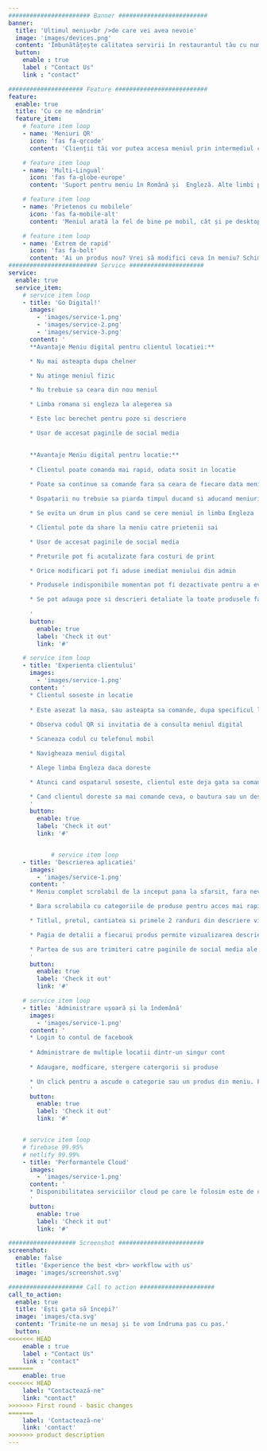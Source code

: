 ```yaml
---
####################### Banner #########################
banner:
  title: 'Ultimul meniu<br />de care vei avea nevoie'
  image: 'images/devices.png'
  content: 'Îmbunătățește calitatea servirii în restaurantul tău cu numai câteva click-uri.<br />Este simplu, îți promitem! 🙂'
  button:
    enable : true
    label : "Contact Us"
    link : "contact"

##################### Feature ##########################
feature:
  enable: true
  title: 'Cu ce ne mândrim'
  feature_item:
    # feature item loop
    - name: 'Meniuri QR'
      icon: 'fas fa-qrcode'
      content: 'Clienții tăi vor putea accesa meniul prin intermediul camerei telefonului'

    # feature item loop
    - name: 'Multi-Lingual'
      icon: 'fas fa-globe-europe'
      content: 'Suport pentru meniu în Română și  Engleză. Alte limbi pot fi adăugate la cererea ta.'

    # feature item loop
    - name: 'Prietenos cu mobilele'
      icon: 'fas fa-mobile-alt'
      content: 'Meniul arată la fel de bine pe mobil, cât și pe desktop.'

    # feature item loop
    - name: 'Extrem de rapid'
      icon: 'fas fa-bolt'
      content: 'Ai un produs nou? Vrei să modifici ceva în meniu? Schimbările se aplică în timp real!'
######################### Service #####################
service:
  enable: true
  service_item:
    # service item loop
    - title: 'Go Digital!'
      images:
        - 'images/service-1.png'
        - 'images/service-2.png'
        - 'images/service-3.png'
      content: '
      **Avantaje Meniu digital pentru clientul locatiei:**

      * Nu mai asteapta dupa chelner

      * Nu atinge meniul fizic

      * Nu trebuie sa ceara din nou meniul

      * Limba romana si engleza la alegerea sa

      * Este loc berechet pentru poze si descriere

      * Usor de accesat paginile de social media

      
      **Avantaje Meniu digital pentru locatie:**
      
      * Clientul poate comanda mai rapid, odata sosit in locatie
      
      * Poate sa continue sa comande fara sa ceara de fiecare data meniul, ceea ce inseamna mai mula consumatie in timpul petrecut in locatie

      * Ospatarii nu trebuie sa piarda timpul ducand si aducand meniuri

      * Se evita un drum in plus cand se cere meniul in limba Engleza

      * Clientul pote da share la meniu catre prietenii sai

      * Usor de accesat paginile de social media

      * Preturile pot fi acutalizate fara costuri de print

      * Orice modificari pot fi aduse imediat meniului din admin

      * Produsele indisponibile momentan pot fi dezactivate pentru a evita confuzie si fustrare

      * Se pot adauga poze si descrieri detaliate la toate produsele fara costuri de print sau meniu greu de parcurs
      
      '
      button:
        enable: true
        label: 'Check it out'
        link: '#'

    # service item loop
    - title: 'Experienta clientului'
      images:
        - 'images/service-1.png'
      content: '
      * Clientul soseste in locatie 
      
      * Este asezat la masa, sau asteapta sa comande, dupa specificul locatiei 
      
      * Observa codul QR si invitatia de a consulta meniul digital

      * Scaneaza codul cu telefonul mobil

      * Navigheaza meniul digital

      * Alege limba Engleza daca doreste

      * Atunci cand ospatarul soseste, clientul este deja gata sa comande

      * Cand clientul doreste sa mai comande ceva, o bautura sau un desest, nu e nevoie sa ceara din nou meniul
      '
      button:
        enable: true
        label: 'Check it out'
        link: '#'


            # service item loop
    - title: 'Descrierea aplicatiei'
      images:
        - 'images/service-1.png'
      content: '     
      * Meniu complet scrolabil de la inceput pana la sfarsit, fara nevoia de a da alte clickuri

      * Bara scrolabila cu categoriile de produse pentru acces mai rapid

      * Titlul, pretul, cantiatea si primele 2 randuri din descriere vizibile direct din scroll, de asemenea poza, daca exista

      * Pagia de detalii a fiecarui produs permite vizualizarea descrierii in intregime si a pozei marite.

      * Partea de sus are trimiteri catre paginile de social media ale locatiei
      '
      button:
        enable: true
        label: 'Check it out'
        link: '#'

    # service item loop
    - title: 'Administrare ușoară și la îndemână'
      images:
        - 'images/service-1.png'
      content: '
      * Login to contul de facebook
      
      * Administrare de multiple locatii dintr-un singur cont
      
      * Adaugare, modficare, stergere catergorii si produse

      * Un click pentru a ascude o categorie sau un produs din meniu. Face usor de administrat produse sau categorii sezoniere, oferte limitate, etc.
      '
      button:
        enable: true
        label: 'Check it out'
        link: '#'


    # service item loop
    # firebase 99.95%
    # netlify 99.99%
    - title: 'Performantele Cloud'
      images:
        - 'images/service-1.png'
      content: '
      * Disponibilitatea serviciilor cloud pe care le folosim este de cel putin 99.93%
      '
      button:
        enable: true
        label: 'Check it out'
        link: '#'

################### Screenshot ########################
screenshot:
  enable: false
  title: 'Experience the best <br> workflow with us'
  image: 'images/screenshot.svg'

##################### Call to action #####################
call_to_action:
  enable: true
  title: 'Ești gata să începi?'
  image: 'images/cta.svg'
  content: 'Trimite-ne un mesaj și te vom îndruma pas cu pas.'
  button:
<<<<<<< HEAD
    enable : true
    label : "Contact Us"
    link : "contact"
=======
    enable: true
<<<<<<< HEAD
    label: "Contactează-ne"
    link: "contact"
>>>>>>> First round - basic changes
=======
    label: 'Contactează-ne'
    link: 'contact'
>>>>>>> product description
---
```

